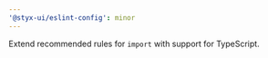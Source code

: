 ```yaml
---
'@styx-ui/eslint-config': minor
---
```


Extend recommended rules for `import` with support for TypeScript.
